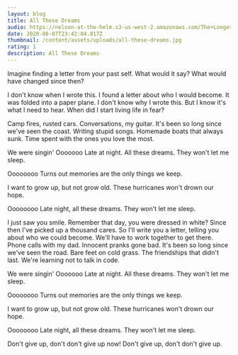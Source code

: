 ```yaml
---
layout: blog
title: All These Dreams
audio: https://nelson-at-the-helm.s3-us-west-2.amazonaws.com/The+Longest+Kiss.mp3
date: 2020-08-07T23:42:04.817Z
thumbnail: /content/assets/uploads/all-these-dreams.jpg
rating: 1
description: All These Dreams
---
```

Imagine finding a letter from your past self. What would it say? What would have changed since then?

I don't know when I wrote this.
I found a letter about who I would become.
It was folded into a paper plane.
I don't know why I wrote this.
But I know it's what I need to hear.
When did I start living life in fear?

Camp fires, rusted cars.
Conversations, my guitar.
It's been so long since we've seen the coast.
Writing stupid songs.
Homemade boats that always sunk.
Time spent with the ones you love the most.

We were singin'
Ooooooo
Late at night.
All these dreams.
They won't let me sleep.

Oooooooo
Turns out memories
are the only things we keep.

I want to grow up, but not grow old.
These hurricanes won't drown our hope.

Oooooooo
Late night, all these dreams.
They won't let me sleep.

I just saw you smile.
Remember that day, you were dressed in white?
Since then I've picked up a thousand cares.
So I'll write you a letter,
telling you about who we could become.
We'll have to work together to get there.
Phone calls with my dad.
Innocent pranks gone bad.
It's been so long since we've seen the road.
Bare feet on cold grass.
The friendships that didn't last.
We're learning not to talk in code.

We were singin'
Ooooooo
Late at night.
All these dreams.
They won't let me sleep.

Oooooooo
Turns out memories
are the only things we keep.

I want to grow up, but not grow old.
These hurricanes won't drown our hope.

Oooooooo
Late night, all these dreams.
They won't let me sleep.

Don't give up, don't don't give up now!
Don't give up, don't don't give up.